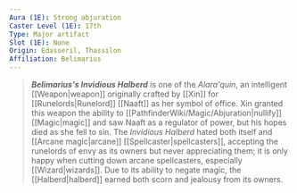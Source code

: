```yaml
---
Aura (1E): Strong abjuration
Caster Level (1E): 17th
Type: Major artifact
Slot (1E): None
Origin: Edasseril, Thassilon
Affiliation: Belimarius
---
```


> ***Belimarius's Invidious Halberd*** is one of the *Alara'quin*, an intelligent [[Weapon|weapon]] originally crafted by [[Xin]] for [[Runelords|Runelord]] [[Naaft]] as her symbol of office. Xin granted this weapon the ability to [[PathfinderWiki/Magic/Abjuration|nullify]] [[Magic|magic]] and saw Naaft as a regulator of power, but his hopes died as she fell to sin. The *Invidious Halberd* hated both itself and [[Arcane magic|arcane]] [[Spellcaster|spellcasters]], accepting the runelords of envy as its owners but never appreciating them; it is only happy when cutting down arcane spellcasters, especially [[Wizard|wizards]]. Due to its ability to negate magic, the [[Halberd|halberd]] earned both scorn and jealousy from its owners.







